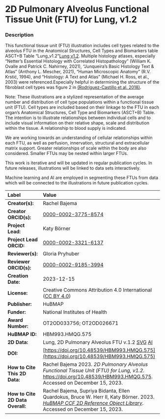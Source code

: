 # 2D Pulmonary Alveolus Functional Tissue Unit (FTU) for Lung, v1.2

### Description
This functional tissue unit (FTU) illustration includes cell types related to the alveolus FTU in the Anatomical Structures, Cell Types and Biomarkers table ASCT+B Table “Lung_v1.2"[Lung v1.2](https://doi.org/10.48539/HBM396.QVLQ.449). Multiple histology atlases, especially “Netter’s Essential Histology with Correlated Histopathology” (William K. Ovalle and Patrick C. Nahirney, 2021), “Junqueira’s Basic Histology Text & Atlas” (Anthony L. Mescher, 2021), “Human Microscopic Anatomy” (R.V. Krstić, 1994), and “Histology: A Text and Atlas” (Michael H. Ross, et al., 2003) were referenced.Especially helpful in determining the structure of the fibroblast cell types was figure 2 in [(Rodríguez-Castillo et al. 2018)](https://doi.org/10.1186/s12931-018-0837-5).

Note: These illustrations are a stylized representation of the average number and distribution of cell type populations within a functional tissue unit (FTU). Cell types are included based on their linkage to the FTU in each organ’s Anatomical Structures, Cell Type and Biomarkers (ASCT+B) Table. The intention is to illustrate relationships between individual cells and to include visual information on their relative shape, scale and distribution within the tissue. A relationship to blood supply is indicated.

We are working towards an understanding of cellular relationships within each FTU, as well as perfusion, innervation, structural and extracellular matrix support. Greater relationships of scale within the body are also considered. Smaller FTUs may be nested within larger FTUs.

This work is iterative and will be updated in regular publication cycles. In future releases, illustrations will be linked to data sets interactively. 

Machine learning and AI are employed in segmenting these FTUs from data which will be connected to the illustrations in future publication cycles.

| Label | Value |
| :------------- |:-------------|
| **Creator(s):** | Rachel Bajema |
| **Creator ORCID(s):** | [0000-0002-3775-8574](https://orcid.org/0000-0002-3775-8574) |
| **Project Lead:** | Katy B&ouml;rner |
| **Project Lead ORCID:** | [0000-0002-3321-6137](https://orcid.org/0000-0002-3321-6137) |
| **Reviewer(s):** | Gloria Pryhuber |
| **Reviewer ORCID(s):** | [0000-0002-9185-3994](https://orcid.org/0000-0002-9185-3994) |
| **Creation Date:** | 2023-12-15 |
| **License:** | Creative Commons Attribution 4.0 International ([CC BY 4.0](https://creativecommons.org/licenses/by/4.0/)) |
| **Publisher:** | HuBMAP |
| **Funder:** | National Institutes of Health |
| **Award Number:** | OT2OD033756; OT2OD026671 |
| **HuBMAP ID:** |HBM993.HMQG.575 |
| **2D Data:** | Lung, 2D Pulmonary Alveolus FTU v.1.2 [SVG](https://cdn.humanatlas.io/hra-releases/v2.0/2d-ftu/2d-ftu-lung-pulmonary-alveolus.svg) [AI](https://cdn.humanatlas.io/hra-releases/v2.0/2d-ftu/2d-ftu-lung-pulmonary-alveolus.ai) |
| **DOI:** | [https://doi.org/10.48539/HBM993.HMQG.575](https://doi.org/10.48539/HBM993.HMQG.575) |
| **How to Cite This 2D Data:** | Rachel Bajema 2023. *2D Pulmonary Alveolus Functional Tissue Unit (FTU) for Lung, v1.2.* https://doi.org/10.48539/HBM993.HMQG.575. Accessed on December 15, 2023.|
| **How to Cite 2D Data Overall:** | Rachel Bajema, Supriya Bidanta, Ellen Quardokus,  Bruce W. Herr II, Katy Börner. 2023. [*HuBMAP CCF 2D Reference Object Library*](https://humanatlas.io/2d-ftu-illustrations). Accessed on December 15, 2023. |
